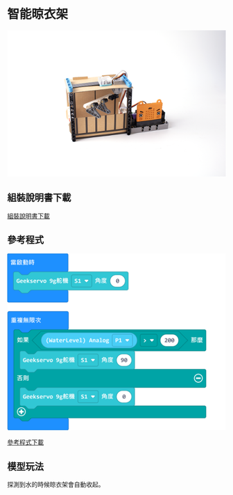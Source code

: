 # 智能晾衣架

![](../images/hanger.png)

## 組裝說明書下載

[組裝說明書下載](www.google.com)

## 參考程式

![](../images/hanger_code.png)

[參考程式下載](https://makecode.microbit.org/_T08TXpDpdhrL)

## 模型玩法

探測到水的時候晾衣架會自動收起。